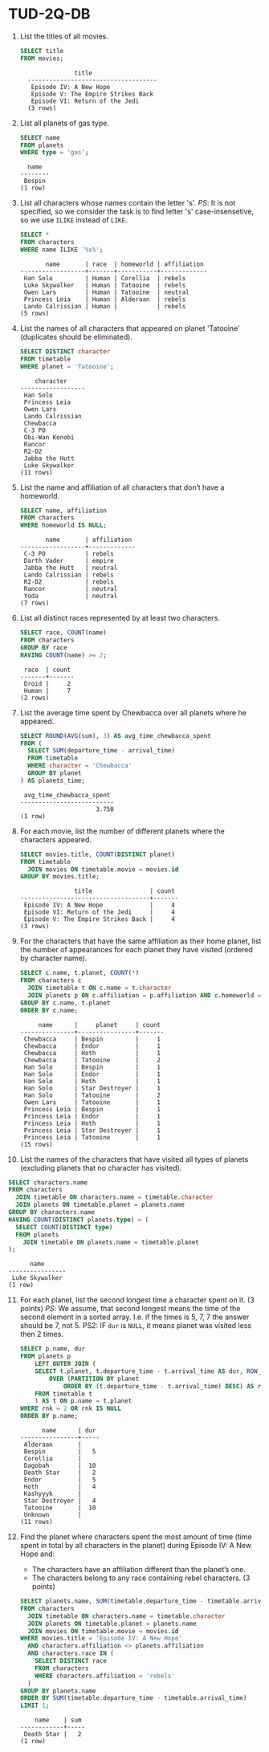 # TUD-2Q-DB

1. List the titles of all movies. 

   ```sql
   SELECT title 
   FROM movies;
   ```

   ```
                  title                
     ------------------------------------
      Episode IV: A New Hope
      Episode V: The Empire Strikes Back
      Episode VI: Return of the Jedi
     (3 rows)
   ```

2. List all planets of gas type.

   ```sql
   SELECT name
   FROM planets
   WHERE type = 'gas';
   ```

   ```
     name  
   --------
    Bespin
   (1 row)
   ```

3. List all characters whose names contain the letter 's'. 
   *PS*: It is not specified, so we consider  the task is to find letter 's' case-insensetive, so we use `ILIKE` instead of `LIKE`.

   ```sql
   SELECT *
   FROM characters
   WHERE name ILIKE '%s%';
   ```
   ```
          name       | race  | homeworld | affiliation 
   ------------------+-------+-----------+-------------
    Han Solo         | Human | Corellia  | rebels
    Luke Skywalker   | Human | Tatooine  | rebels
    Owen Lars        | Human | Tatooine  | neutral
    Princess Leia    | Human | Alderaan  | rebels
    Lando Calrissian | Human |           | rebels
   (5 rows)
   ```

4. List the names of all characters that appeared on planet 'Tatooine' (duplicates should be eliminated).
   ```sql
   SELECT DISTINCT character
   FROM timetable
   WHERE planet = 'Tatooine';
   ```
   ```
       character     
   ------------------
    Han Solo
    Princess Leia
    Owen Lars
    Lando Calrissian
    Chewbacca
    C-3 PO
    Obi-Wan Kenobi
    Rancor
    R2-D2
    Jabba the Hutt
    Luke Skywalker
   (11 rows)
   ```
5. List the name and affiliation of all characters that don’t have a homeworld.
   ```sql
   SELECT name, affiliation
   FROM characters
   WHERE homeworld IS NULL;
   ```

   ```
          name       | affiliation 
   ------------------+-------------
    C-3 PO           | rebels
    Darth Vader      | empire
    Jabba the Hutt   | neutral
    Lando Calrissian | rebels
    R2-D2            | rebels
    Rancor           | neutral
    Yoda             | neutral
   (7 rows)
   ```

6. List all distinct races represented by at least two characters. 
   ```sql
   SELECT race, COUNT(name)
   FROM characters
   GROUP BY race 
   HAVING COUNT(name) >= 2;
   ```
   ```
    race  | count 
   -------+-------
    Droid |     2
    Human |     7
   (2 rows)
   ```
7. List the average time spent by Chewbacca over all planets where he appeared.
   ```sql
   SELECT ROUND(AVG(sum), 3) AS avg_time_chewbacca_spent 
   FROM (
     SELECT SUM(departure_time - arrival_time)
     FROM timetable
     WHERE character = 'Chewbacca'
     GROUP BY planet
   ) AS planets_time;
   ```
   ```
    avg_time_chewbacca_spent 
   --------------------------
                        3.750
   (1 row)
   ```
   
8. For each movie, list the number of different planets where the characters appeared. 
   ```sql
   SELECT movies.title, COUNT(DISTINCT planet)
   FROM timetable
     JOIN movies ON timetable.movie = movies.id
   GROUP BY movies.title;
   ```
      ```
                     title                | count 
      ------------------------------------+-------
       Episode IV: A New Hope             |     4
       Episode VI: Return of the Jedi     |     4
       Episode V: The Empire Strikes Back |     4
   (3 rows)
      ```
9. For the characters that have the same affiliation as their home planet, list the number of appearances for each planet they have visited (ordered by character name). 
   ```sql
   SELECT c.name, t.planet, COUNT(*)
   FROM characters c
     JOIN timetable t ON c.name = t.character
     JOIN planets p ON c.affiliation = p.affiliation AND c.homeworld = p.name
   GROUP BY c.name, t.planet
   ORDER BY c.name;
   ```
   ```
        name      |     planet     | count 
   ---------------+----------------+-------
    Chewbacca     | Bespin         |     1
    Chewbacca     | Endor          |     1
    Chewbacca     | Hoth           |     1
    Chewbacca     | Tatooine       |     2
    Han Solo      | Bespin         |     1
    Han Solo      | Endor          |     1
    Han Solo      | Hoth           |     1
    Han Solo      | Star Destroyer |     1
    Han Solo      | Tatooine       |     2
    Owen Lars     | Tatooine       |     1
    Princess Leia | Bespin         |     1
    Princess Leia | Endor          |     1
    Princess Leia | Hoth           |     1
    Princess Leia | Star Destroyer |     1
    Princess Leia | Tatooine       |     1
   (15 rows)
   ```
   
10. List the names of the characters that have visited all types of planets (excluding planets that no character has visited).
   ```sql
   SELECT characters.name
   FROM characters
     JOIN timetable ON characters.name = timetable.character
     JOIN planets ON timetable.planet = planets.name
   GROUP BY characters.name
   HAVING COUNT(DISTINCT planets.type) = (
     SELECT COUNT(DISTINCT type)
     FROM planets
       JOIN timetable ON planets.name = timetable.planet
   );
   ```
   ```
         name      
   ----------------
    Luke Skywalker
   (1 row)
   ```

11. For each planet, list the second longest time a character spent on it. (3 points)
    *PS*: We assume, that second longest means the time of the second element in a sorted array. I.e. if the times is  5, 7, 7 the answer should be 7, not 5.
    PS2: IF `dur` is `NULL`, it means planet was visited less then 2 times.

    ```sql
    SELECT p.name, dur
    FROM planets p 
    	LEFT OUTER JOIN (
      	SELECT t.planet, t.departure_time - t.arrival_time AS dur, ROW_NUMBER() 
        	OVER (PARTITION BY planet 
                ORDER BY (t.departure_time - t.arrival_time) DESC) AS rnk
      	FROM timetable t
    	) AS t ON p.name = t.planet
    WHERE rnk = 2 OR rnk IS NULL
    ORDER BY p.name;
    ```

    ```
          name      | dur 
    ----------------+-----
     Alderaan       |    
     Bespin         |   5
     Corellia       |    
     Dagobah        |  10
     Death Star     |   2
     Endor          |   5
     Hoth           |   4
     Kashyyyk       |    
     Star Destroyer |   4
     Tatooine       |  10
     Unknown        |    
    (11 rows)
    ```

    

12. Find the planet where characters spent the most amount of time (time spent in total by all characters in the planet) during Episode IV: A New Hope and:

    - The characters have an affiliation different than the planet’s one.
    - The characters belong to any race containing rebel characters. (3 points)
    ```sql
    SELECT planets.name, SUM(timetable.departure_time - timetable.arrival_time)
    FROM characters
      JOIN timetable ON characters.name = timetable.character
      JOIN planets ON timetable.planet = planets.name
      JOIN movies ON timetable.movie = movies.id
    WHERE movies.title = 'Episode IV: A New Hope'
      AND characters.affiliation <> planets.affiliation
      AND characters.race IN (
        SELECT DISTINCT race
        FROM characters
        WHERE characters.affiliation = 'rebels'
      )
    GROUP BY planets.name
    ORDER BY SUM(timetable.departure_time - timetable.arrival_time)
    LIMIT 1;
    ```
    ```
        name    | sum 
    ------------+-----
     Death Star |   2
    (1 row)
    ```
